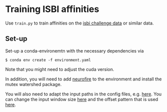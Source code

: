 # Training ISBI affinities

Use `train.py` to train affinities on the [isbi challenge data](https://hcicloud.iwr.uni-heidelberg.de/index.php/s/6LuE7nxBN3EFRtL) or similar data.


## Set-up

Set-up a conda-environemtn with the necessary dependencies via
```
$ conda env create -f environment.yaml
```
Note that you might need to adjust the cuda version.

In addition, you will need to add [neurofire]() to the environment and 
install the mutex watershed package.

You will also need to adapt the input paths in the config files, e.g. [here](https://github.com/hci-unihd/mutex-watershed/blob/master/experiments/training/template_config/data_config.yml#L8).
You can change the input window size [here](https://github.com/hci-unihd/mutex-watershed/blob/master/experiments/training/template_config/data_config.yml#L2)
and the offset pattern that is used [here](https://github.com/hci-unihd/mutex-watershed/blob/master/experiments/training/train.py#L171).
